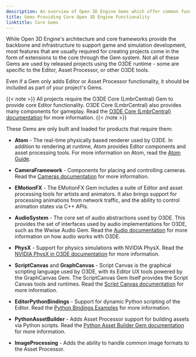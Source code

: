 ```yaml
---
description: An overview of Open 3D Engine Gems which offer common functionality core to games and simulations.
title: Gems Providing Core Open 3D Engine Functionality
linktitle: Core Gems
---
```


While Open 3D Engine's architecture and core frameworks provide the backbone and infrastructure to support game and simulation development, most features that are usually required for creating projects come in the form of extensions to the core through the Gem system. Not all of these Gems are used by released projects using the O3DE runtime - some are specific to the Editor, Asset Processor, or other O3DE tools.

Even if a Gem only adds Editor or Asset Processor functionality, it should be included as part of your project's Gems. 

{{< note >}}
All projects require the O3DE Core (LmbrCentral) Gem to provide core Editor functionality.  O3DE Core (LmbrCentral) also provides many components for gameplay.  Read the [O3DE Core (LmbrCentral) documentation](./reference/o3de-core) for more information.
{{< /note >}}

These Gems are only built and loaded for products that require them:

* **Atom** - The real-time physically based renderer used by O3DE. In addition to rendering at runtime, Atom provides Editor components and asset processing tools. For more information on Atom, read the [Atom Guide](/docs/atom-guide).

* **CameraFramework** - Components for placing and controlling cameras. Read the [Cameras documentation](/docs/user-guide/visualization/cameras/) for more information.

* **EMotionFX** - The EMotionFX Gem includes a suite of Editor and asset processing tools for artists and animators. It also brings support for processing animations from network traffic, and the ability to control animation states via C++ APIs.

* **AudioSystem** - The core set of audio abstractions used by O3DE. This provides the set of interfaces used by audio implementations for O3DE, such as the Wwise Audio Gem. Read the [Audio documentation](/docs/user-guide/interactivity/audio/) for more information on how audio works with O3DE.

* **PhysX** - Support for physics simulations with NVIDIA PhysX. Read the [NVIDIA PhysX in O3DE documentation](/docs/user-guide/interactivity/physics/nvidia-physx/) for more information.

* **ScriptCanvas** and **GraphCanvas** - Script Canvas is the graphical scripting language used by O3DE, with its Editor UX tools powered by the GraphCanvas Gem. The ScriptCanvas Gem itself provides the Script Canvas tools and runtimes. Read the [Script Canvas documentation](/docs/user-guide/scripting/script-canvas/) for more information.

* **EditorPythonBindings** - Support for dynamic Python scripting of the Editor. Read the [Python Bindings Examples](/docs/user-guide/editor/editor-automation-examples/) for more information.

* **PythonAssetBuilder** - Adds Asset Processor support for building assets via Python scripts. Read the [Python Asset Builder Gem documentation](/docs/user-guide/assets/builder/) for more information.

* **ImageProcessing** - Adds the ability to handle common image formats to the Asset Processor.
